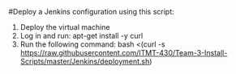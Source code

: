 #Deploy a Jenkins configuration using this script:
1.  Deploy the virtual machine
2.  Log in and run:
apt-get install -y curl
3.  Run the following command:
bash <(curl -s https://raw.githubusercontent.com/ITMT-430/Team-3-Install-Scripts/master/Jenkins/deployment.sh)